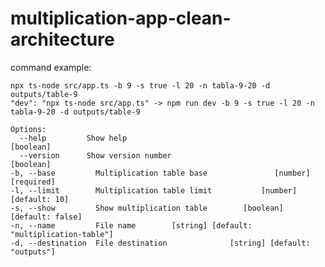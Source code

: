 # multiplication-app-clean-architecture


command example:
    
    npx ts-node src/app.ts -b 9 -s true -l 20 -n tabla-9-20 -d outputs/table-9
    "dev": "npx ts-node src/app.ts" -> npm run dev -b 9 -s true -l 20 -n tabla-9-20 -d outputs/table-9

    Options:
      --help         Show help                                         [boolean]
      --version      Show version number                               [boolean]
    -b, --base         Multiplication table base               [number] [required]
    -l, --limit        Multiplication table limit           [number] [default: 10]
    -s, --show         Show multiplication table        [boolean] [default: false]
    -n, --name         File name        [string] [default: "multiplication-table"]
    -d, --destination  File destination              [string] [default: "outputs"]